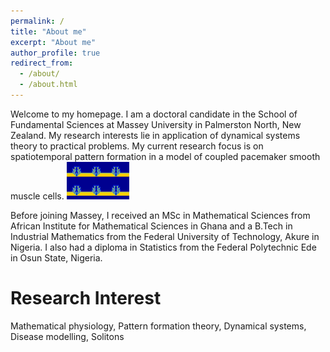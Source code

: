 ```yaml
---
permalink: /
title: "About me"
excerpt: "About me"
author_profile: true
redirect_from: 
  - /about/
  - /about.html
---
```

Welcome to my homepage. I am a doctoral candidate in the School of Fundamental Sciences at Massey University in Palmerston North, New Zealand. My research interests lie in application of dynamical systems theory to practical problems. My current research focus is on spatiotemporal pattern formation in a model of coupled pacemaker smooth muscle cells. 
<img src="images/cool.JPG" height="60" width="100" alt="spatiotemporalchaos" class="inline"/>

Before joining Massey, I received an MSc in Mathematical Sciences from African Institute for Mathematical Sciences in Ghana and a B.Tech in Industrial Mathematics from the Federal University of Technology, Akure in Nigeria. I also had a diploma in Statistics from the Federal Polytechnic Ede in Osun State, Nigeria.

Research Interest
======
Mathematical physiology, Pattern formation theory, Dynamical systems, Disease modelling, Solitons




